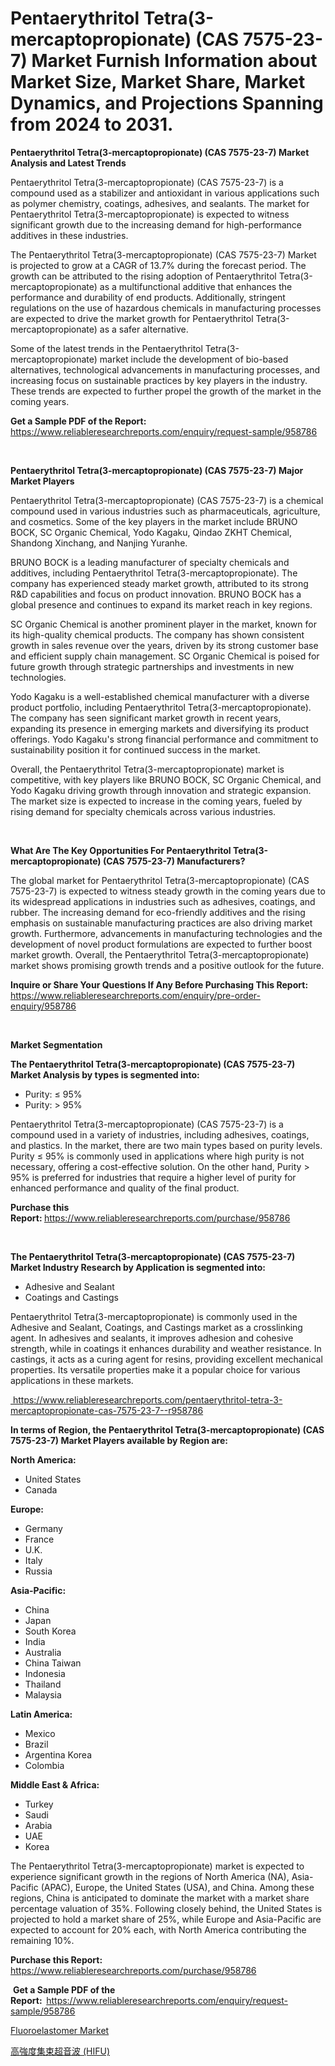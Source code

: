 <p><h1>Pentaerythritol Tetra(3-mercaptopropionate) (CAS 7575-23-7) Market Furnish Information about Market Size, Market Share, Market Dynamics, and Projections Spanning from 2024 to 2031.</h1></p><p><strong>Pentaerythritol Tetra(3-mercaptopropionate) (CAS 7575-23-7) Market Analysis and Latest Trends</strong></p>
<p><p>Pentaerythritol Tetra(3-mercaptopropionate) (CAS 7575-23-7) is a compound used as a stabilizer and antioxidant in various applications such as polymer chemistry, coatings, adhesives, and sealants. The market for Pentaerythritol Tetra(3-mercaptopropionate) is expected to witness significant growth due to the increasing demand for high-performance additives in these industries.</p><p>The Pentaerythritol Tetra(3-mercaptopropionate) (CAS 7575-23-7) Market is projected to grow at a CAGR of 13.7% during the forecast period. The growth can be attributed to the rising adoption of Pentaerythritol Tetra(3-mercaptopropionate) as a multifunctional additive that enhances the performance and durability of end products. Additionally, stringent regulations on the use of hazardous chemicals in manufacturing processes are expected to drive the market growth for Pentaerythritol Tetra(3-mercaptopropionate) as a safer alternative.</p><p>Some of the latest trends in the Pentaerythritol Tetra(3-mercaptopropionate) market include the development of bio-based alternatives, technological advancements in manufacturing processes, and increasing focus on sustainable practices by key players in the industry. These trends are expected to further propel the growth of the market in the coming years.</p></p>
<p><strong>Get a Sample PDF of the Report:&nbsp;</strong> <a href="https://www.reliableresearchreports.com/enquiry/request-sample/958786">https://www.reliableresearchreports.com/enquiry/request-sample/958786</a></p>
<p>&nbsp;</p>
<p><strong>Pentaerythritol Tetra(3-mercaptopropionate) (CAS 7575-23-7) Major Market Players</strong></p>
<p><p>Pentaerythritol Tetra(3-mercaptopropionate) (CAS 7575-23-7) is a chemical compound used in various industries such as pharmaceuticals, agriculture, and cosmetics. Some of the key players in the market include BRUNO BOCK, SC Organic Chemical, Yodo Kagaku, Qindao ZKHT Chemical, Shandong Xinchang, and Nanjing Yuranhe.</p><p>BRUNO BOCK is a leading manufacturer of specialty chemicals and additives, including Pentaerythritol Tetra(3-mercaptopropionate). The company has experienced steady market growth, attributed to its strong R&D capabilities and focus on product innovation. BRUNO BOCK has a global presence and continues to expand its market reach in key regions.</p><p>SC Organic Chemical is another prominent player in the market, known for its high-quality chemical products. The company has shown consistent growth in sales revenue over the years, driven by its strong customer base and efficient supply chain management. SC Organic Chemical is poised for future growth through strategic partnerships and investments in new technologies.</p><p>Yodo Kagaku is a well-established chemical manufacturer with a diverse product portfolio, including Pentaerythritol Tetra(3-mercaptopropionate). The company has seen significant market growth in recent years, expanding its presence in emerging markets and diversifying its product offerings. Yodo Kagaku's strong financial performance and commitment to sustainability position it for continued success in the market.</p><p>Overall, the Pentaerythritol Tetra(3-mercaptopropionate) market is competitive, with key players like BRUNO BOCK, SC Organic Chemical, and Yodo Kagaku driving growth through innovation and strategic expansion. The market size is expected to increase in the coming years, fueled by rising demand for specialty chemicals across various industries.</p></p>
<p>&nbsp;</p>
<p><strong>What Are The Key Opportunities For Pentaerythritol Tetra(3-mercaptopropionate) (CAS 7575-23-7) Manufacturers?</strong></p>
<p><p>The global market for Pentaerythritol Tetra(3-mercaptopropionate) (CAS 7575-23-7) is expected to witness steady growth in the coming years due to its widespread applications in industries such as adhesives, coatings, and rubber. The increasing demand for eco-friendly additives and the rising emphasis on sustainable manufacturing practices are also driving market growth. Furthermore, advancements in manufacturing technologies and the development of novel product formulations are expected to further boost market growth. Overall, the Pentaerythritol Tetra(3-mercaptopropionate) market shows promising growth trends and a positive outlook for the future.</p></p>
<p><strong>Inquire or Share Your Questions If Any Before Purchasing This Report:</strong> <a href="https://www.reliableresearchreports.com/enquiry/pre-order-enquiry/958786">https://www.reliableresearchreports.com/enquiry/pre-order-enquiry/958786</a></p>
<p>&nbsp;</p>
<p><strong>Market Segmentation</strong></p>
<p><strong>The Pentaerythritol Tetra(3-mercaptopropionate) (CAS 7575-23-7) Market Analysis by types is segmented into:</strong></p>
<p><ul><li>Purity: ≤ 95%</li><li>Purity: > 95%</li></ul></p>
<p><p>Pentaerythritol Tetra(3-mercaptopropionate) (CAS 7575-23-7) is a compound used in a variety of industries, including adhesives, coatings, and plastics. In the market, there are two main types based on purity levels. Purity ≤ 95% is commonly used in applications where high purity is not necessary, offering a cost-effective solution. On the other hand, Purity > 95% is preferred for industries that require a higher level of purity for enhanced performance and quality of the final product.</p></p>
<p><strong>Purchase this Report:&nbsp;</strong><a href="https://www.reliableresearchreports.com/purchase/958786">https://www.reliableresearchreports.com/purchase/958786</a></p>
<p>&nbsp;</p>
<p><strong>The Pentaerythritol Tetra(3-mercaptopropionate) (CAS 7575-23-7) Market Industry Research by Application is segmented into:</strong></p>
<p><ul><li>Adhesive and Sealant</li><li>Coatings and Castings</li></ul></p>
<p><p>Pentaerythritol Tetra(3-mercaptopropionate) is commonly used in the Adhesive and Sealant, Coatings, and Castings market as a crosslinking agent. In adhesives and sealants, it improves adhesion and cohesive strength, while in coatings it enhances durability and weather resistance. In castings, it acts as a curing agent for resins, providing excellent mechanical properties. Its versatile properties make it a popular choice for various applications in these markets.</p></p>
<p><a href="https://www.reliableresearchreports.com/pentaerythritol-tetra-3-mercaptopropionate-cas-7575-23-7--r958786">&nbsp;https://www.reliableresearchreports.com/pentaerythritol-tetra-3-mercaptopropionate-cas-7575-23-7--r958786</a></p>
<p><strong>In terms of Region, the Pentaerythritol Tetra(3-mercaptopropionate) (CAS 7575-23-7) Market Players available by Region are:</strong></p>
<p>
    <p> <strong> North America: </strong>
        <ul>
            <li>United States</li>
            <li>Canada</li>
        </ul>
        </p> 
    <p> <strong> Europe: </strong>
        <ul>
            <li>Germany</li>
            <li>France</li>
            <li>U.K.</li>
            <li>Italy</li>
            <li>Russia</li>
        </ul>
        </p> 
    <p> <strong> Asia-Pacific: </strong>
        <ul>
            <li>China</li>
            <li>Japan</li>
            <li>South Korea</li>
            <li>India</li>
            <li>Australia</li>
            <li>China Taiwan</li>
            <li>Indonesia</li>
            <li>Thailand</li>
            <li>Malaysia</li>
        </ul>
        </p> 
    <p> <strong> Latin America: </strong>
        <ul>
            <li>Mexico</li>
            <li>Brazil</li>
            <li>Argentina Korea</li>
            <li>Colombia</li>
        </ul>
        </p> 
    <p> <strong> Middle East & Africa: </strong>
        <ul>
            <li>Turkey</li>
            <li>Saudi</li>
            <li>Arabia</li>
            <li>UAE</li>
            <li>Korea</li>
        </ul>
    </p>
    </p>
<p><p>The Pentaerythritol Tetra(3-mercaptopropionate) market is expected to experience significant growth in the regions of North America (NA), Asia-Pacific (APAC), Europe, the United States (USA), and China. Among these regions, China is anticipated to dominate the market with a market share percentage valuation of 35%. Following closely behind, the United States is projected to hold a market share of 25%, while Europe and Asia-Pacific are expected to account for 20% each, with North America contributing the remaining 10%.</p></p>
<p><strong>Purchase this Report: </strong><a href="https://www.reliableresearchreports.com/purchase/958786">https://www.reliableresearchreports.com/purchase/958786</a></p>
<p>&nbsp;<strong>Get a Sample PDF of the Report:&nbsp;&nbsp;</strong><a href="https://www.reliableresearchreports.com/enquiry/request-sample/958786">https://www.reliableresearchreports.com/enquiry/request-sample/958786</a></p>
<p><strong></strong></p>
<p><p><a href="https://github.com/RoccoManning/Market-Research-Report-List-5/blob/main/fluoroelastomer-market.md">Fluoroelastomer Market</a></p><p><a href="https://github.com/VernieBarton2023/Market-Research-Report-List-1/blob/main/271755584526.md">高強度集束超音波 (HIFU)</a></p></p>